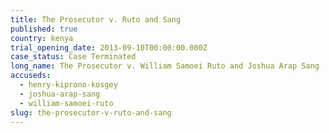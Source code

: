 ```yaml
---
title: The Prosecutor v. Ruto and Sang
published: true
country: kenya
trial_opening_date: 2013-09-10T00:00:00.000Z
case_status: Case Terminated
long_name: The Prosecutor v. William Samoei Ruto and Joshua Arap Sang
accuseds:
  - henry-kiprono-kosgey
  - joshua-arap-sang
  - william-samoei-ruto
slug: the-prosecutor-v-ruto-and-sang
---
```



